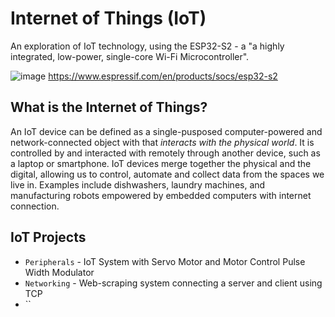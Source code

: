 # Internet of Things (IoT)

An exploration of IoT technology, using the ESP32-S2 - a "a highly integrated, low-power, single-core Wi-Fi Microcontroller".

![image](https://user-images.githubusercontent.com/74726737/166810278-0b465acd-369f-4079-b2f7-be012e2b984f.png)
https://www.espressif.com/en/products/socs/esp32-s2

## What is the Internet of Things?

An IoT device can be defined as a single-pusposed computer-powered and network-connected object with that _interacts with the physical world_. It is controlled by and interacted with remotely through another device, such as a laptop or smartphone. IoT devices merge together the physical and the digital, allowing us to control, automate and collect data from the spaces we live in. Examples include dishwashers, laundry machines, and manufacturing robots empowered by embedded computers with internet connection.

## IoT Projects 
* `Peripherals` - IoT System with Servo Motor and Motor Control Pulse Width Modulator
* `Networking` - Web-scraping system connecting a server and client using TCP 
* ``
